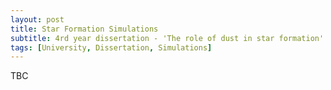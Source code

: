 ```yaml
---
layout: post
title: Star Formation Simulations
subtitle: 4rd year dissertation - 'The role of dust in star formation'
tags: [University, Dissertation, Simulations]
---
```


TBC